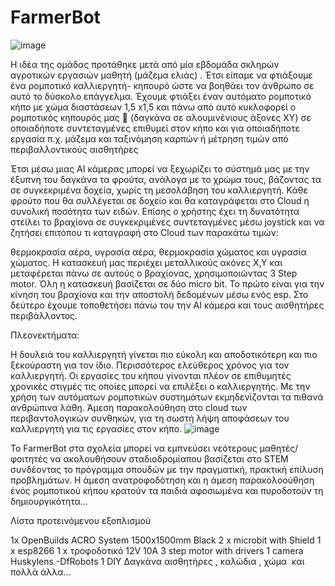# FarmerBot
![image](https://user-images.githubusercontent.com/38855323/216626254-5b09042d-33b0-4b3d-8aa7-556011822fe5.png)

Η ιδέα της ομάδας προτάθηκε μετά από μία εβδομάδα σκληρών αγροτικών εργασιών μαθητή (μάζεμα ελιάς) . Έτσι είπαμε να φτιάξουμε ένα ρομποτικό καλλιεργητή- κηπουρό ώστε να βοηθάει τον άνθρωπο σε αυτό το δύσκολο επάγγελμα. 
Έχουμε φτιάξει έναν αυτόματο ρομποτικό κήπο με χώμα διαστάσεων 1,5 x1,5 και πάνω από αυτό   κυκλοφορεί ο ρομποτικός κηπουρός μας 🙂 (δαγκάνα σε αλουμινένιους άξονες XY) σε οποιαδήποτε συντεταγμένες επιθυμεί στον κήπο και για οποιαδήποτε εργασία π.χ. μάζεμα και ταξινόμηση καρπών ή μέτρηση τιμών από περιβαλλοντικούς αισθητήρες

Έτσι  μέσω μιας AI κάμερας μπορεί να   ξεχωρίζει το σύστημά μας με την έξυπνη του  δαγκάνα τα φρούτα, ανάλογα με το χρώμα τους, βάζοντας τα σε συγκεκριμένα δοχεία, χωρίς τη μεσολάβηση του καλλιεργητή.
Κάθε φρούτο που θα συλλέγεται σε δοχείο και θα καταγράφεται στο Cloud  η συνολική ποσότητα των ειδών. Επίσης ο χρήστης έχει τη δυνατότητα στείλει το βραχίονα σε συγκεκριμένες συντεταγμένες μέσω joystick  και να ζητήσει επιτόπου τι καταγραφή στο Cloud των παρακάτω τιμών:

θερμοκρασία αέρα,
υγρασία αέρα,
θερμοκρασία χώματος και
υγρασία χώματος.
Η κατασκευή μας περιέχει μεταλλικούς ακόνες Χ,Υ και μεταφέρεται πάνω σε αυτούς ο βραχίονας,  χρησιμοποιώντας 3 Step motor.
Όλη η κατασκευή βασίζεται σε δύο micro bit. Το πρώτο είναι για την κίνηση του βραχίονα και την αποστολή δεδομένων μέσω ενός esp. Στο δεύτερο έχουμε τοποθετήσει πάνω του την ΑΙ κάμερα και τους αισθητήρες περιβάλλοντος.

Πλεονεκτήματα:

Η δουλειά του καλλιεργητή γίνεται πιο εύκολη και αποδοτικότερη και πιο ξεκούραστη για τον ίδιο.
Περισσότερος ελεύθερος χρόνος για τον καλλιεργητή.
Οι εργασίες του κήπου γίνονται πλέον σε επιθυμητές χρονικές στιγμές τις οποίες μπορεί να επιλέξει ο καλλιεργητής.
Με την χρήση των αυτόματων ρομποτικών συστημάτων εκμηδενίζονται τα πιθανά ανθρώπινα λάθη.
Άμεση παρακολούθηση στο cloud των περιβαντολογικών συνθηκών, για τη σωστή λήψη αποφάσεων του καλλιεργητή για τις εργασίες στον κήπο.
![image](https://user-images.githubusercontent.com/38855323/216626300-92707832-4647-450e-82d0-1da993c942ae.png)


Το FarmerBot στα σχολεία μπορεί να εμπνεύσει νεότερους μαθητές/φοιτητές να ακολουθήσουν σταδιοδρομίαπου βασίζεται στο STEM συνδέοντας το πρόγραμμα σπουδών με την πραγματική, πρακτική επίλυση προβλημάτων. Η άμεση ανατροφοδότηση και η άμεση παρακολοούθηση ένός ρομποτικού κήπου κρατούν τα παιδιά αφοσιωμένα και πυροδοτούν τη δημιουργικότητα...

Λίστα προτεινόμενου εξοπλισμού

1x OpenBuilds ACRO System 1500x1500mm Βlack
2 x microbit with Shield
1 x esp8266
1 x τροφοδοτικό 12V 10A
3 step motor with drivers
1 camera Huskylens -DfRobots
1 DIY Δαγκάνα
αισθητήρες , καλώδια , χώμα  και πολλά άλλα...
